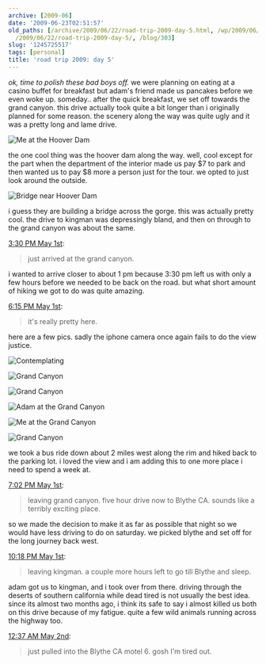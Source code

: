 ```yaml
---
archive: [2009-06]
date: '2009-06-23T02:51:57'
old_paths: [/archive/2009/06/22/road-trip-2009-day-5.html, /wp/2009/06/22/road-trip-2009-day-5/,
  /2009/06/22/road-trip-2009-day-5/, /blog/303]
slug: '1245725517'
tags: [personal]
title: 'road trip 2009: day 5'
---
```


_ok, time to polish these bad boys off._ we were planning on eating at
a casino buffet for breakfast but adam's friend made us pancakes before we
even woke up. someday.. after the quick breakfast, we set off towards the
grand canyon. this drive actually took quite a bit longer than
i originally planned for some reason. the scenery along the way was quite
ugly and it was a pretty long and lame drive.

![Me at the Hoover Dam][1]

the one cool thing was the hoover dam along the way. well, cool except for
the part when the department of the interior made us pay $7 to park and
then wanted us to pay $8 more a person just for the tour. we opted to just
look around the outside.

![Bridge near Hoover Dam][2]

i guess they are building a bridge across the gorge. this was actually
pretty cool. the drive to kingman was depressingly bland, and then on
through to the grand canyon was about the same.

[3:30 PM May 1st][3]:

> just arrived at the grand canyon.

i wanted to arrive closer to about 1 pm because 3:30 pm left us with only
a few hours before we needed to be back on the road. but what short amount
of hiking we got to do was quite amazing.

[6:15 PM May 1st][4]:

> it's really pretty here.

here are a few pics. sadly the iphone camera once again fails to do the
view justice.

![Contemplating][5]

![Grand Canyon][6]

![Grand Canyon][7]

![Adam at the Grand Canyon][8]

![Me at the Grand Canyon][9]

![Grand Canyon][10]

we took a bus ride down about 2 miles west along the rim and hiked back to
the parking lot. i loved the view and i am adding this to one more place
i need to spend a week at.

[7:02 PM May 1st][11]:

> leaving grand canyon. five hour drive now to Blythe CA. sounds like
> a terribly exciting place.

so we made the decision to make it as far as possible that night so we
would have less driving to do on saturday. we picked blythe and set off
for the long journey back west.

[10:18 PM May 1st][12]:

> leaving kingman. a couple more hours left to go till Blythe and sleep.

adam got us to kingman, and i took over from there. driving through the
deserts of southern california while dead tired is not usually the best
idea. since its almost two months ago, i think its safe to say i almost
killed us both on this drive because of my fatigue. quite a few wild
animals running across the highway too.

[12:37 AM May 2nd][13]:

> just pulled into the Blythe CA motel 6. gosh I'm tired out.

[1]: 1.jpg
[2]: 2.jpg
[3]: http://twitter.com/bismark/status/1673098197
[4]: http://twitter.com/bismark/status/1674395987
[5]: 3.jpg
[6]: 4.jpg
[7]: 5.jpg
[8]: 6.jpg
[9]: 7.jpg
[10]: 8.jpg
[11]: http://twitter.com/bismark/status/1674751875
[12]: http://twitter.com/bismark/status/1676182127
[13]: http://twitter.com/bismark/status/1676897865

